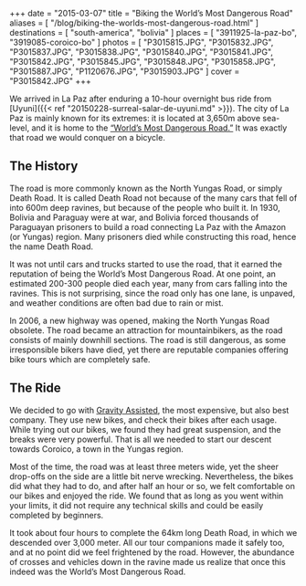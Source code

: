 +++
date    = "2015-03-07"
title   = "Biking the World’s Most Dangerous Road"
aliases = [ "/blog/biking-the-worlds-most-dangerous-road.html" ]
destinations = [ "south-america", "bolivia" ]
places  = [ "3911925-la-paz-bo", "3919085-coroico-bo" ]
photos  = [
  "P3015815.JPG", "P3015832.JPG", "P3015837.JPG", "P3015838.JPG", "P3015840.JPG",
  "P3015841.JPG", "P3015842.JPG", "P3015845.JPG", "P3015848.JPG", "P3015858.JPG",
  "P3015887.JPG", "P1120676.JPG", "P3015903.JPG"
]
cover = "P3015842.JPG"
+++

We arrived in La Paz after enduring a 10-hour overnight bus ride from [Uyuni]({{< ref "20150228-surreal-salar-de-uyuni.md" >}}). The city of La Paz is mainly known for its extremes: it is located at 3,650m above sea-level, and it is home to the [“World’s Most Dangerous Road.”](http://list25.com/25-most-dangerous-roads-in-the-world/) It was exactly that road we would conquer on a bicycle.

<!--more-->
## The History
The road is more commonly known as the North Yungas Road, or simply Death Road. It is called Death Road not because of the many cars that fell of into 600m deep ravines, but because of the people who built it. In 1930, Bolivia and Paraguay were at war, and Bolivia forced thousands of Paraguayan prisoners to build a road connecting La Paz with the Amazon (or Yungas) region. Many prisoners died while constructing this road, hence the name Death Road.

It was not until cars and trucks started to use the road, that it earned the reputation of being the World’s Most Dangerous Road. At one point, an estimated 200-300 people died each year, many from cars falling into the ravines. This is not  surprising, since the road only has one lane, is unpaved, and weather conditions are often bad due to rain or mist.

In 2006, a new highway was opened, making the North Yungas Road obsolete. The road became an attraction for mountainbikers, as the road consists of mainly downhill sections. The road is still dangerous, as some irresponsible bikers have died, yet there are reputable companies offering bike tours which are completely safe.

## The Ride
We decided to go with [Gravity Assisted](http://www.gravitybolivia.com/), the most expensive, but also best company. They use new bikes, and check their bikes after each usage. While trying out our bikes, we found they had great suspension, and the breaks were very powerful. That is all we needed to start our descent towards Coroico, a town in the Yungas region.

Most of the time, the road was at least three meters wide, yet the sheer drop-offs on the side are a little bit nerve wrecking. Nevertheless, the bikes did what they had to do, and after half an hour or so, we felt comfortable on our bikes and enjoyed the ride. We found that as long as you went within your limits, it did not require any technical skills and could be easily completed by beginners.

It took about four hours to complete the 64km long Death Road, in which we descended over 3,000 meter. All our tour companions made it safely too, and at no point did we feel frightened by the road. However, the abundance of crosses and vehicles down in the ravine made us realize that once this indeed was the World’s Most Dangerous Road.